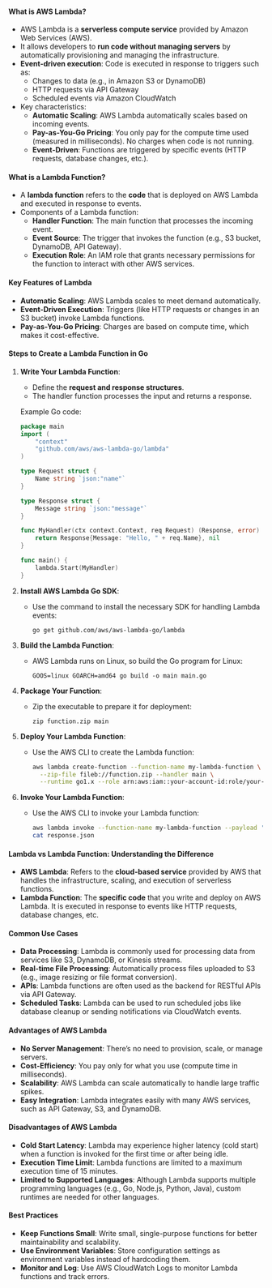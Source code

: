 #### **What is AWS Lambda?**

- AWS Lambda is a **serverless compute service** provided by Amazon Web Services (AWS).
- It allows developers to **run code without managing servers** by automatically provisioning and managing the infrastructure.
- **Event-driven execution**: Code is executed in response to triggers such as:
    - Changes to data (e.g., in Amazon S3 or DynamoDB)
    - HTTP requests via API Gateway
    - Scheduled events via Amazon CloudWatch
- Key characteristics:
    - **Automatic Scaling**: AWS Lambda automatically scales based on incoming events.
    - **Pay-as-You-Go Pricing**: You only pay for the compute time used (measured in milliseconds). No charges when code is not running.
    - **Event-Driven**: Functions are triggered by specific events (HTTP requests, database changes, etc.).

#### **What is a Lambda Function?**

- A **lambda function** refers to the **code** that is deployed on AWS Lambda and executed in response to events.
- Components of a Lambda function:
    - **Handler Function**: The main function that processes the incoming event.
    - **Event Source**: The trigger that invokes the function (e.g., S3 bucket, DynamoDB, API Gateway).
    - **Execution Role**: An IAM role that grants necessary permissions for the function to interact with other AWS services.

#### **Key Features of Lambda**

- **Automatic Scaling**: AWS Lambda scales to meet demand automatically.
- **Event-Driven Execution**: Triggers (like HTTP requests or changes in an S3 bucket) invoke Lambda functions.
- **Pay-as-You-Go Pricing**: Charges are based on compute time, which makes it cost-effective.

#### **Steps to Create a Lambda Function in Go**

1. **Write Your Lambda Function**:
    
    - Define the **request and response structures**.
    - The handler function processes the input and returns a response.
    
    Example Go code:
    
    ```go
    package main
    import (
        "context"
        "github.com/aws/aws-lambda-go/lambda"
    )
    
    type Request struct {
        Name string `json:"name"`
    }
    
    type Response struct {
        Message string `json:"message"`
    }
    
    func MyHandler(ctx context.Context, req Request) (Response, error) {
        return Response{Message: "Hello, " + req.Name}, nil
    }
    
    func main() {
        lambda.Start(MyHandler)
    }
    ```
    
2. **Install AWS Lambda Go SDK**:
    
    - Use the command to install the necessary SDK for handling Lambda events:
        
        ```
        go get github.com/aws/aws-lambda-go/lambda
        ```
        
3. **Build the Lambda Function**:
    
    - AWS Lambda runs on Linux, so build the Go program for Linux:
        
        ```
        GOOS=linux GOARCH=amd64 go build -o main main.go
        ```
        
4. **Package Your Function**:
    
    - Zip the executable to prepare it for deployment:
        
        ```
        zip function.zip main
        ```
        
5. **Deploy Your Lambda Function**:
    
    - Use the AWS CLI to create the Lambda function:
        
        ```bash
        aws lambda create-function --function-name my-lambda-function \
          --zip-file fileb://function.zip --handler main \
          --runtime go1.x --role arn:aws:iam::your-account-id:role/your-lambda-role
        ```
        
6. **Invoke Your Lambda Function**:
    
    - Use the AWS CLI to invoke your Lambda function:
        
        ```bash
        aws lambda invoke --function-name my-lambda-function --payload '{"name": "World"}' response.json
        cat response.json
        ```
        

#### **Lambda vs Lambda Function: Understanding the Difference**

- **AWS Lambda**: Refers to the **cloud-based service** provided by AWS that handles the infrastructure, scaling, and execution of serverless functions.
- **Lambda Function**: The **specific code** that you write and deploy on AWS Lambda. It is executed in response to events like HTTP requests, database changes, etc.

#### **Common Use Cases**

- **Data Processing**: Lambda is commonly used for processing data from services like S3, DynamoDB, or Kinesis streams.
- **Real-time File Processing**: Automatically process files uploaded to S3 (e.g., image resizing or file format conversion).
- **APIs**: Lambda functions are often used as the backend for RESTful APIs via API Gateway.
- **Scheduled Tasks**: Lambda can be used to run scheduled jobs like database cleanup or sending notifications via CloudWatch events.

#### **Advantages of AWS Lambda**

- **No Server Management**: There’s no need to provision, scale, or manage servers.
- **Cost-Efficiency**: You pay only for what you use (compute time in milliseconds).
- **Scalability**: AWS Lambda can scale automatically to handle large traffic spikes.
- **Easy Integration**: Lambda integrates easily with many AWS services, such as API Gateway, S3, and DynamoDB.

#### **Disadvantages of AWS Lambda**

- **Cold Start Latency**: Lambda may experience higher latency (cold start) when a function is invoked for the first time or after being idle.
- **Execution Time Limit**: Lambda functions are limited to a maximum execution time of 15 minutes.
- **Limited to Supported Languages**: Although Lambda supports multiple programming languages (e.g., Go, Node.js, Python, Java), custom runtimes are needed for other languages.

#### **Best Practices**

- **Keep Functions Small**: Write small, single-purpose functions for better maintainability and scalability.
- **Use Environment Variables**: Store configuration settings as environment variables instead of hardcoding them.
- **Monitor and Log**: Use AWS CloudWatch Logs to monitor Lambda functions and track errors.
